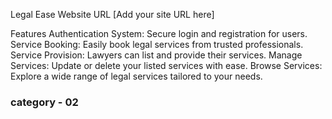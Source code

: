 Legal Ease
Website URL
[Add your site URL here]

Features
Authentication System: Secure login and registration for users.
Service Booking: Easily book legal services from trusted professionals.
Service Provision: Lawyers can list and provide their services.
Manage Services: Update or delete your listed services with ease.
Browse Services: Explore a wide range of legal services tailored to your needs.

### category - 02 
